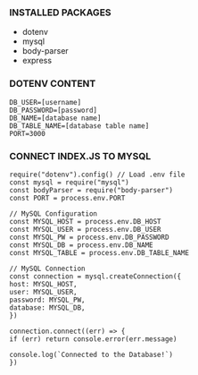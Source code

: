 ### INSTALLED PACKAGES

- dotenv
- mysql
- body-parser
- express

### DOTENV CONTENT

```DB_HOST=localhost
DB_USER=[username]
DB_PASSWORD=[password]
DB_NAME=[database name]
DB_TABLE_NAME=[database table name]
PORT=3000
```

### CONNECT INDEX.JS TO MYSQL

```
require("dotenv").config() // Load .env file
const mysql = require("mysql")
const bodyParser = require("body-parser")
const PORT = process.env.PORT

// MySQL Configuration
const MYSQL_HOST = process.env.DB_HOST
const MYSQL_USER = process.env.DB_USER
const MYSQL_PW = process.env.DB_PASSWORD
const MYSQL_DB = process.env.DB_NAME
const MYSQL_TABLE = process.env.DB_TABLE_NAME

// MySQL Connection
const connection = mysql.createConnection({
host: MYSQL_HOST,
user: MYSQL_USER,
password: MYSQL_PW,
database: MYSQL_DB,
})

connection.connect((err) => {
if (err) return console.error(err.message)

console.log(`Connected to the Database!`)
})
```
